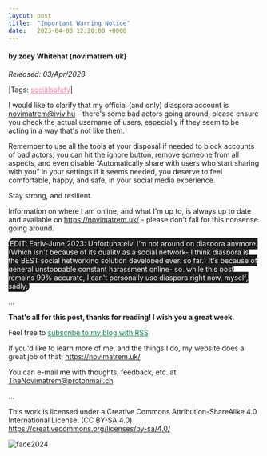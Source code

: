 ```yaml
---
layout: post
title:  "Important Warning Notice"
date:   2023-04-03 12:20:00 +0000
---
```

#### by zoey Whitehat (novimatrem.uk)
*Released: 03/Apr/2023*

|Tags: <a href="https://novimatrem.uk/tagged-blog-posts/#socialsafety" target="_blank" style="color: #ff7eb7;">socialsafety</a>|

I would like to clarify that my official (and only) diaspora account is novimatrem@iviv.hu - there's some bad actors going around, please ensure you check the actual username of users, especially if they seem to be acting in a way that's not like them.

Remember to use all the tools at your disposal if needed to block accounts of bad actors, you can hit the ignore button, remove someone from all aspects, and even disable “Automatically share with users who start sharing with you” in your settings if it seems needed, you deserve to feel comfortable, happy, and safe, in your social media experience.

Stay strong, and resilient.

Information on where I am online, and what I'm up to, is always up to date and available on <a href="https://novimatrem.uk/" style="color: #008148;" target="_blank">https://novimatrem.uk/</a> - please don't fall for this nonsense going around.

<span style="background-color:#1e1e1e; color:white; padding:3px; border-radius: 32px; font-weight:400; text-rendering: optimizeLegibility; text-shadow: 1px 1px 1px rgb(0, 0, 0);">
EDIT: Early-June 2023: Unfortunately, I’m not around on diaspora anymore. (Which isn't because of its quality as a social network- I think diaspora is the BEST social networking solution developed ever, so far.) It's because of general unstoppable constant harassment online- so, while this post remains 99% accurate, I can't personally use diaspora right now, myself, sadly.
</span>

...

**That's all for this post, thanks for reading! I wish you a great week.**

Feel free to <a href="https://novimatrem.gitlab.io/blog/feed.xml" style="color: #008148" target="_blank">subscribe to my blog with RSS</a>

If you'd like to learn more of me, and the things I do, my website does a great job of that; <a href="https://novimatrem.uk/" style="color: #008148" target="_blank">https://novimatrem.uk/</a>

You can e-mail me with thoughts, feedback, etc. at [TheNovimatrem@protonmail.ch](mailto:TheNovimatrem@protonmail.ch)

...

This work is licensed under a Creative Commons Attribution-ShareAlike 4.0 International License. (CC BY-SA 4.0)
<a href="https://creativecommons.org/licenses/by-sa/4.0/" target="_blank">https://creativecommons.org/licenses/by-sa/4.0/</a>

![face2024](https://gitlab.com/Novimatrem/blog/-/raw/master/face2024.png)
